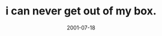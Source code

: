 ---
layout: base.njk
title : 'i can never get out of my box.' 
view_title : 'i can never get out of my box.' 
year : '2001' 
date : '2001-07-18' 
img_file : '/drawing/getoutofmybox.png' 
html_file : 'getoutofbox' 
next_html : 'pinklollipop.html' 
year_order : '157' 
permalink : "title/{{html_file}}.html"
---